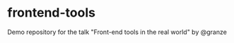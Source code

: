 frontend-tools
==============

Demo repository for the talk "Front-end tools in the real world" by @granze
